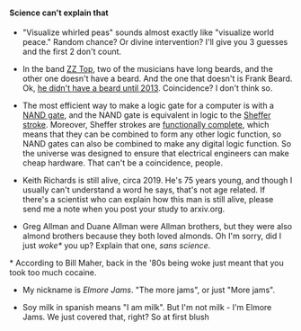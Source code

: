 #### Science can't explain that

- "Visualize whirled peas" sounds almost exactly like "visualize world peace." Random chance? Or divine intervention? I'll give you 3 guesses and the first 2 don't count.

- In the band [ZZ Top](https://en.wikipedia.org/wiki/ZZ_Top), two of the musicians have long beards, and the other one doesn't have a beard. And the one that doesn't is Frank Beard. Ok, [he didn't have a beard until 2013](https://en.wikipedia.org/wiki/Frank_Beard_(musician)#Personal_life). Coincidence? I don't think so.

- The most efficient way to make a logic gate for a computer is with a [NAND gate](https://en.wikipedia.org/wiki/NAND_gate), and the NAND gate is equivalent in logic to the [Sheffer stroke](https://en.wikipedia.org/wiki/Sheffer_stroke). Moreover, Sheffer strokes are [functionally complete](https://en.wikipedia.org/wiki/Functional_completeness), which means that they can be combined to form any other logic function, so NAND gates can also be combined to make any digital logic function. So the universe was designed to ensure that electrical engineers can make cheap hardware. That can't be a coincidence, people.

- Keith Richards is still alive, circa 2019. He's 75 years young, and though I usually can't understand a word he says, that's not age related. If there's a scientist who can explain how this man is still alive, please send me a note when you post your study to arxiv.org. 

- Greg Allman and Duane Allman were Allman brothers, but they were also almond brothers because they both loved almonds. Oh I'm sorry, did I just _woke\*_ you up? Explain that one, _sans science_.

\* According to Bill Maher, back in the '80s being woke just meant that you took too much cocaine.

- My nickname is _Elmore Jams_. "The more jams", or just "More jams". 

- Soy milk in spanish means "I am milk". But I'm not milk - I'm Elmore Jams. We just covered that, right? So at first blush